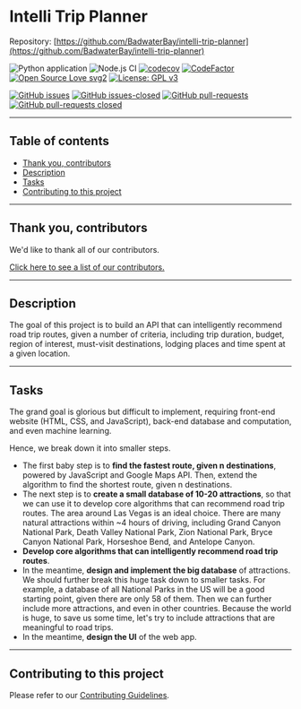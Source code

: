 # Intelli Trip Planner

Repository: [https://github.com/BadwaterBay/intelli-trip-planner](https://github.com/BadwaterBay/intelli-trip-planner)

![Python application](https://github.com/BadwaterBay/intelli-trip-planner/workflows/Python%20application/badge.svg)
![Node.js CI](https://github.com/BadwaterBay/intelli-trip-planner/workflows/Node.js%20CI/badge.svg)
[![codecov](https://codecov.io/gh/BadwaterBay/intelli-trip-planner/branch/master/graph/badge.svg)](https://codecov.io/gh/BadwaterBay/intelli-trip-planner)
[![CodeFactor](https://www.codefactor.io/repository/github/badwaterbay/intelli-trip-planner/badge)](https://www.codefactor.io/repository/github/badwaterbay/intelli-trip-planner)
[![Open Source Love svg2](https://badges.frapsoft.com/os/v2/open-source.svg?v=103)](https://github.com/ellerbrock/open-source-badges/)
[![License: GPL v3](https://img.shields.io/badge/License-GPLv3-blue.svg)](https://www.gnu.org/licenses/gpl-3.0)

[![GitHub issues](https://img.shields.io/github/issues/BadwaterBay/intelli-trip-planner.svg)](https://GitHub.com/BadwaterBay/intelli-trip-planner/issues/)
[![GitHub issues-closed](https://img.shields.io/github/issues-closed/BadwaterBay/intelli-trip-planner.svg)](https://GitHub.com/BadwaterBay/intelli-trip-planner/issues?q=is%3Aissue+is%3Aclosed)
[![GitHub pull-requests](https://img.shields.io/github/issues-pr/BadwaterBay/intelli-trip-planner.svg)](https://GitHub.com/BadwaterBay/intelli-trip-planner/pulls/)
[![GitHub pull-requests closed](https://img.shields.io/github/issues-pr-closed/BadwaterBay/intelli-trip-planner.svg)](https://GitHub.com/BadwaterBay/intelli-trip-planner/pulls/)

---

## Table of contents

- [Thank you, contributors](#thank-you-contributors)
- [Description](#description)
- [Tasks](#tasks)
- [Contributing to this project](#contributing-to-this-project)

---

## Thank you, contributors

We'd like to thank all of our contributors.

[Click here to see a list of our contributors.](https://github.com/BadwaterBay/intelli-trip-planner/graphs/contributors)

---

## Description

The goal of this project is to build an API that can intelligently recommend road trip routes, given a number of criteria, including trip duration, budget, region of interest, must-visit destinations, lodging places and time spent at a given location.

---

## Tasks

The grand goal is glorious but difficult to implement, requiring front-end website (HTML, CSS, and JavaScript), back-end database and computation, and even machine learning.

Hence, we break down it into smaller steps.

- The first baby step is to **find the fastest route, given n destinations**, powered by JavaScript and Google Maps API. Then, extend the algorithm to find the shortest route, given n destinations.
- The next step is to **create a small database of 10-20 attractions**, so that we can use it to develop core algorithms that can recommend road trip routes. The area around Las Vegas is an ideal choice. There are many natural attractions within ~4 hours of driving, including Grand Canyon National Park, Death Valley National Park, Zion National Park, Bryce Canyon National Park, Horseshoe Bend, and Antelope Canyon.
- **Develop core algorithms that can intelligently recommend road trip routes**.
- In the meantime, **design and implement the big database** of attractions. We should further break this huge task down to smaller tasks. For example, a database of all National Parks in the US will be a good starting point, given there are only 58 of them. Then we can further include more attractions, and even in other countries. Because the world is huge, to save us some time, let's try to include attractions that are meaningful to road trips.
- In the meantime, **design the UI** of the web app.

---

## Contributing to this project

Please refer to our [Contributing Guidelines](https://github.com/BadwaterBay/intelli-trip-planner/blob/master/CONTRIBUTING.md).

